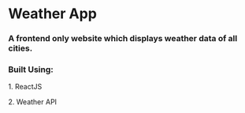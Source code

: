 <h1>Weather App</h1>

<h3>A frontend only website which displays weather data of all cities.</h3>

<h3>Built Using: </h3>
<p>1. ReactJS</p>
<p>2. Weather API</p>
